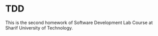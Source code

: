 # TDD
This is the second homework of Software Development Lab Course at Sharif University of Technology.
